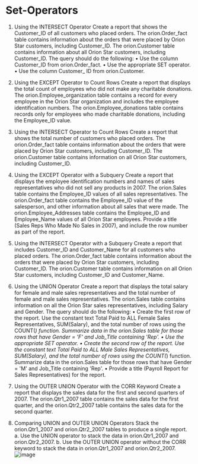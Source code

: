 # Set-Operators

1.   Using the INTERSECT Operator
Create a report that shows the Customer_ID of all customers who placed orders. The orion.Order_fact table contains information about the orders that were placed by Orion Star customers, including Customer_ID. The orion.Customer table contains information about 
all Orion Star customers, including Customer_ID. The query should do the following:
•	Use the column Customer_ID from orion.Order_fact.
•	Use the appropriate SET operator.
•	Use the column Customer_ ID from orion.Customer.

2.   Using the EXCEPT Operator to Count Rows
Create a report that displays the total count of employees who did not make any charitable donations. The orion.Employee_organization table contains a record for every employee in the Orion Star organization and includes the employee identification numbers. The orion.Employee_donations table contains records only for employees who made charitable donations, including the Employee_ID value.
3.   Using the INTERSECT Operator to Count Rows
Create a report that shows the total number of customers who placed orders. The orion.Order_fact table contains information about the orders that were placed by Orion Star customers, including Customer_ID. The orion.Customer table contains information on all Orion Star customers, including Customer_ID.
4.   Using the EXCEPT Operator with a Subquery
Create a report that displays the employee identification numbers and names of sales representatives who did not sell any products in 2007. The orion.Sales table contains the Employee_ID 
values of all sales representatives. The orion.Order_fact table contains the Employee_ID value of the salesperson, and other information about all sales that were made. The orion.Employee_Addresses table contains the Employee_ID and Employee_Name values of all Orion Star employees. Provide a title (Sales Reps Who Made No Sales in 2007), and include the row number as part of the report.
5.   Using the INTERSECT Operator with a Subquery
Create a report that includes Customer_ID and Customer_Name for all customers who 
placed orders. The orion.Order_fact table contains information about the orders that were placed by Orion Star customers, including Customer_ID. The orion.Customer table contains information on all Orion Star customers, including Customer_ID and Customer_Name.

6.   Using the UNION Operator
Create a report that displays the total salary for female and male sales representatives and 
the total number of female and male sales representatives. The orion.Sales table 
contains information on all the Orion Star sales representatives, including Salary and Gender. 
The query should do the following:
•	Create the first row of the report. Use the constant text Total Paid to ALL Female Sales Representatives, SUM(Salary), and the total number of rows using the COUNT(*) function. Summarize data in the orion.Sales table for those rows that have Gender = 'F' and Job_Title containing 'Rep'.
•	Use the appropriate SET operator.
•	Create the second row of the report. Use the constant text Total Paid to ALL Male Sales Representatives, SUM(Salary), and the total number of rows using the COUNT(*) function. Summarize data in the orion.Sales table for those rows that have Gender = 'M' and Job_Title  containing 'Rep'.
•	Provide a title (Payroll Report for Sales Representatives) for the report.
7.   Using the OUTER UNION Operator with the CORR Keyword
Create a report that displays the sales data for the first and second quarters of 2007. The orion.Qtr1_2007 table contains the sales data for the first quarter, and the orion.Qtr2_2007 table contains the sales data for the second quarter.
8.   Comparing UNION and OUTER UNION Operators
Stack the orion.Qtr1_2007 and orion.Qtr2_2007 tables to produce a single report.
a.   Use the UNION operator to stack the data in orion.Qtr1_2007 and orion.Qtr2_2007.
b.   Use the OUTER UNION operator without the CORR keyword to stack the data in orion.Qtr1_2007 and orion.Qtr2_2007.
![image](https://user-images.githubusercontent.com/101452475/230453094-61a3f4c9-1c3a-4bb8-99be-a85795ee7454.png)
